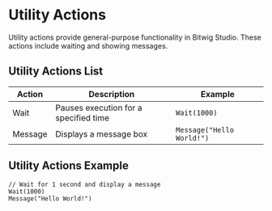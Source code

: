 # Utility Actions

Utility actions provide general-purpose functionality in Bitwig Studio. These actions include waiting and showing messages.

## Utility Actions List

| Action           | Description                          | Example                     |
|------------------|--------------------------------------|-----------------------------|
| Wait             | Pauses execution for a specified time | `Wait(1000)`               |
| Message          | Displays a message box              | `Message("Hello World!")` |

## Utility Actions Example

```plaintext
// Wait for 1 second and display a message
Wait(1000)
Message("Hello World!")
```